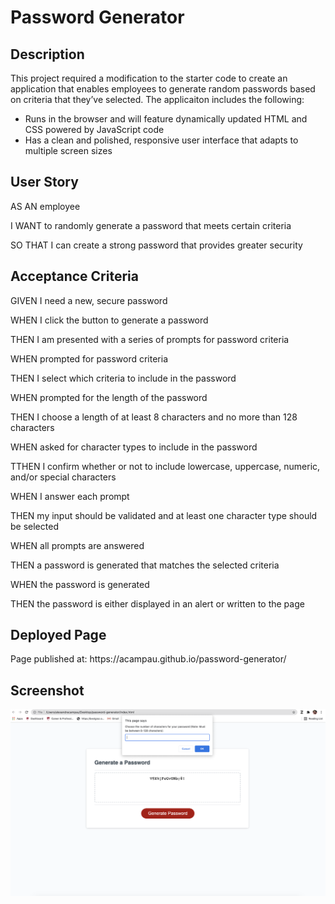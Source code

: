 <h1> Password Generator </h1>

<h2> Description</h2>
<p>This project required a modification to the starter code to create an application that enables employees to generate random passwords based on criteria that they’ve selected. The applicaiton includes the following:  
    <ul>
   <li>Runs in the browser and will feature dynamically updated HTML and CSS powered by JavaScript code</li>
   <li>Has a clean and polished, responsive user interface that adapts to multiple screen sizes </li>
    </ul>
    </p>

<h2>User Story</h2>
<p>AS AN employee</p>
<p>I WANT to randomly generate a password that meets certain criteria</p>
<p>SO THAT I can create a strong password that provides greater security</p>

<h2>Acceptance Criteria</h2>
<p>GIVEN I need a new, secure password
<p>WHEN I click the button to generate a password</p>
<p>THEN I am presented with a series of prompts for password criteria<p>
<p>WHEN prompted for password criteria</p>
<p>THEN I select which criteria to include in the password</p>
<p>WHEN prompted for the length of the password</p>
<p>THEN I choose a length of at least 8 characters and no more than 128 characters</p>
<p>WHEN asked for character types to include in the password</p>
<p>TTHEN I confirm whether or not to include lowercase, uppercase, numeric, and/or special characters</p>
<p>WHEN I answer each prompt</p>
<p>THEN my input should be validated and at least one character type should be selected</p>
<p>WHEN all prompts are answered</p>
<p>THEN a password is generated that matches the selected criteria</p>
<p>WHEN the password is generated</p>
<p>THEN the password is either displayed in an alert or written to the page</p>

<h2>Deployed Page</h2>
<p>Page published at: https://acampau.github.io/password-generator/

<h2>Screenshot</h2>
<img
        src="./Assets/images/pwgenscreenshot.png"
        alt="screenshot mock-up"/>
